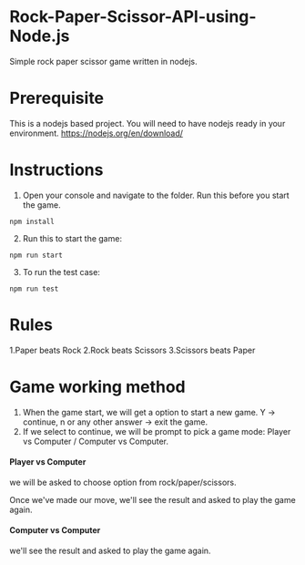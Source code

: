# Rock-Paper-Scissor-API-using-Node.js
Simple rock paper scissor game written in nodejs. 

# Prerequisite
This is a nodejs based project. You will need to have nodejs ready in your environment.
https://nodejs.org/en/download/

# Instructions
1. Open your console and navigate to the folder. Run this before you start the game. 
```
npm install
```
2. Run this to start the game:
```
npm run start
```
3. To run the test case:
```
npm run test
```
# Rules
1.Paper beats Rock
2.Rock beats Scissors
3.Scissors beats Paper

# Game working method
1. When the game start, we will get a option to start a new game. Y -> continue,  n or any other answer -> exit the game.
2. If we select to continue, we will be prompt to pick a game mode: Player vs Computer / Computer vs Computer.

#### Player vs Computer

we will be asked to choose option from rock/paper/scissors.

Once we've made our move, we'll see the result and asked to play the game again.

#### Computer vs Computer

we'll see the result and asked to play the game again.
